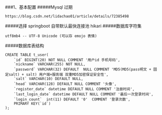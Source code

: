 ###1、基本配置
#####Mysql 过期
```
https://blog.csdn.net/lidachao01/article/details/72385498
```
#####选择 springboot 自带默认最快连接池 hikari 
#####数据库字符集
```
utf8mb4 -- UTF-8 Unicode (可以存 emojo 表情)
```
#####数据库表结构
```
CREATE TABLE t_user(
	`id` BIGINT(20) NOT NULL COMMENT '用户id 手机号码',
	`nickname` VARCHAR(255) NOT NULL,
	`password` VARCHAR(32) DEFAULT  NULL COMMENT 'MD5(MD5(pass明文 + 固定salt) + salt) 用户端+服务端 双重MD5加密保证安全性',
	`salt` VARCHAR(10) DEFAULT NULL,
	`head` VARCHAR(128) DEFAULT NULL COMMENT '头像',
	`register_date` datetime DEFAULT NULL COMMENT '注册时间',
	`last_login_date` datetime DEFAULT NULL COMMENT '最后一次登录时间',
	`login_count`  int(11) DEFAULT '0'  COMMENT '登录次数',
	PRIMARY KEY(`id`)
);
```
